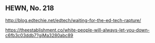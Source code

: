 ## HEWN, No. 218

http://blog.edtechie.net/edtech/waiting-for-the-ed-tech-rapture/

https://theestablishment.co/white-people-will-always-let-you-down-c6fb3c03ddb7?giMa3280abc89
